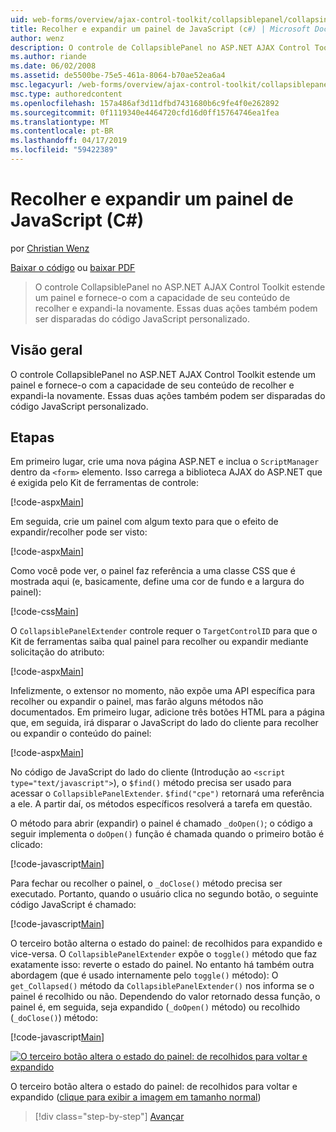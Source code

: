 ```yaml
---
uid: web-forms/overview/ajax-control-toolkit/collapsiblepanel/collapsing-and-expanding-a-panel-from-javascript-cs
title: Recolher e expandir um painel de JavaScript (c#) | Microsoft Docs
author: wenz
description: O controle de CollapsiblePanel no ASP.NET AJAX Control Toolkit estende um painel e fornece-a com a capacidade de seu conteúdo de recolher e expandi-lo um...
ms.author: riande
ms.date: 06/02/2008
ms.assetid: de5500be-75e5-461a-8064-b70ae52ea6a4
msc.legacyurl: /web-forms/overview/ajax-control-toolkit/collapsiblepanel/collapsing-and-expanding-a-panel-from-javascript-cs
msc.type: authoredcontent
ms.openlocfilehash: 157a486af3d11dfbd7431680b6c9fe4f0e262892
ms.sourcegitcommit: 0f1119340e4464720cfd16d0ff15764746ea1fea
ms.translationtype: MT
ms.contentlocale: pt-BR
ms.lasthandoff: 04/17/2019
ms.locfileid: "59422389"
---
```

# <a name="collapsing-and-expanding-a-panel-from-javascript-c"></a>Recolher e expandir um painel de JavaScript (C#)

por [Christian Wenz](https://github.com/wenz)

[Baixar o código](http://download.microsoft.com/download/8/a/a/8aab3c3e-de6f-463f-805c-5fda567eef6e/CollapsiblePanel1.cs.zip) ou [baixar PDF](http://download.microsoft.com/download/b/6/a/b6ae89ee-df69-4c87-9bfb-ad1eb2b23373/collapsiblepanel1CS.pdf)

> O controle CollapsiblePanel no ASP.NET AJAX Control Toolkit estende um painel e fornece-o com a capacidade de seu conteúdo de recolher e expandi-la novamente. Essas duas ações também podem ser disparadas do código JavaScript personalizado.


## <a name="overview"></a>Visão geral

O controle CollapsiblePanel no ASP.NET AJAX Control Toolkit estende um painel e fornece-o com a capacidade de seu conteúdo de recolher e expandi-la novamente. Essas duas ações também podem ser disparadas do código JavaScript personalizado.

## <a name="steps"></a>Etapas

Em primeiro lugar, crie uma nova página ASP.NET e inclua o `ScriptManager` dentro da `<form>` elemento. Isso carrega a biblioteca AJAX do ASP.NET que é exigida pelo Kit de ferramentas de controle:

[!code-aspx[Main](collapsing-and-expanding-a-panel-from-javascript-cs/samples/sample1.aspx)]

Em seguida, crie um painel com algum texto para que o efeito de expandir/recolher pode ser visto:

[!code-aspx[Main](collapsing-and-expanding-a-panel-from-javascript-cs/samples/sample2.aspx)]

Como você pode ver, o painel faz referência a uma classe CSS que é mostrada aqui (e, basicamente, define uma cor de fundo e a largura do painel):

[!code-css[Main](collapsing-and-expanding-a-panel-from-javascript-cs/samples/sample3.css)]

O `CollapsiblePanelExtender` controle requer o `TargetControlID` para que o Kit de ferramentas saiba qual painel para recolher ou expandir mediante solicitação do atributo:

[!code-aspx[Main](collapsing-and-expanding-a-panel-from-javascript-cs/samples/sample4.aspx)]

Infelizmente, o extensor no momento, não expõe uma API específica para recolher ou expandir o painel, mas farão alguns métodos não documentados. Em primeiro lugar, adicione três botões HTML para a página que, em seguida, irá disparar o JavaScript do lado do cliente para recolher ou expandir o conteúdo do painel:

[!code-aspx[Main](collapsing-and-expanding-a-panel-from-javascript-cs/samples/sample5.aspx)]

No código de JavaScript do lado do cliente (Introdução ao `<script type="text/javascript">`), o `$find()` método precisa ser usado para acessar o `CollapsiblePanelExtender`. `$find("cpe")` retornará uma referência a ele. A partir daí, os métodos específicos resolverá a tarefa em questão.

O método para abrir (expandir) o painel é chamado `_doOpen()`; o código a seguir implementa o `doOpen()` função é chamada quando o primeiro botão é clicado:

[!code-javascript[Main](collapsing-and-expanding-a-panel-from-javascript-cs/samples/sample6.js)]

Para fechar ou recolher o painel, o `_doClose()` método precisa ser executado. Portanto, quando o usuário clica no segundo botão, o seguinte código JavaScript é chamado:

[!code-javascript[Main](collapsing-and-expanding-a-panel-from-javascript-cs/samples/sample7.js)]

O terceiro botão alterna o estado do painel: de recolhidos para expandido e vice-versa. O `CollapsiblePanelExtender` expõe o `toggle()` método que faz exatamente isso: reverte o estado do painel. No entanto há também outra abordagem (que é usado internamente pelo `toggle()` método): O `get_Collapsed()` método da `CollapsiblePanelExtender()` nos informa se o painel é recolhido ou não. Dependendo do valor retornado dessa função, o painel é, em seguida, seja expandido (`_doOpen()` método) ou recolhido (`_doClose()`) método:

[!code-javascript[Main](collapsing-and-expanding-a-panel-from-javascript-cs/samples/sample8.js)]


[![O terceiro botão altera o estado do painel: de recolhidos para voltar e expandido](collapsing-and-expanding-a-panel-from-javascript-cs/_static/image2.png)](collapsing-and-expanding-a-panel-from-javascript-cs/_static/image1.png)

O terceiro botão altera o estado do painel: de recolhidos para voltar e expandido ([clique para exibir a imagem em tamanho normal](collapsing-and-expanding-a-panel-from-javascript-cs/_static/image3.png))

> [!div class="step-by-step"]
> [Avançar](collapsing-and-expanding-a-panel-from-javascript-vb.md)
